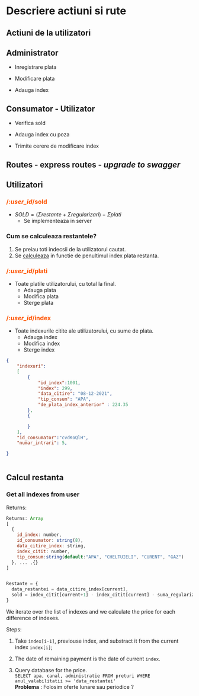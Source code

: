 
# Descriere actiuni si rute

## **Actiuni de la utilizatori**  

## Administrator  

* Inregistrare plata  

* Modificare plata  

* Adauga index  


## Consumator - Utilizator  

* Verifica sold  

* Adauga index cu poza  

* Trimite cerere de modificare index  

## **Routes - express routes** - *upgrade to swagger*  

## Utilizatori  

### <span style="color:#F50">/_:user_id_/sold</span>

* $SOLD  = (\Sigma restante + \Sigma regularizari) - \Sigma plati$  
  * Se implementeaza in server  

### Cum se calculeaza restantele?  

1. Se preiau toti indecsii de la utilizatorul cautat.
2. Se [calculeaza](#calcul-restanta) in functie de penultimul index plata restanta.

### <span style="color:#F50">/_:user_id_/plati</span>  

* Toate platile utilizatorului, cu total la final.
  * Adauga plata
  * Modifica plata
  * Sterge plata

### <span style="color:#F50">/_:user_id_/index</span>  

* Toate indexurile citite ale utilizatorului, cu sume de plata.
  * Adauga index
  * Modifica index
  * Sterge index

```json  
{
    "indexuri":    
    [
        {
            "id_index":1001,
            "index": 299,
            "data_citire": "08-12-2021",
            "tip_consum": "APA",
            "de_plata_index_anterior" : 224.35
        },
        {

        }
    ],
    "id_consumator":"cvdKoQlH",
    "numar_intrari": 5,

}
    
```  

## Calcul restanta  

### Get all indexes from user  

Returns:

```javascript  
Returns: Array
[
  {
    id_index: number,
    id_consumator: string(8),
    data_citire_index: string,
    index_citit: number,
    tip_consum:string(default:"APA", "CHELTUIELI", "CURENT", "GAZ")
  }, ... ,{}
]


Restante = {
  data_restantei = data_citire_index[current],
  sold = index_citit[current+1] - index_citit[current] - suma_regularizari, 
}
```  

We iterate over the list of indexes and we calculate the price for each difference of indexes.  

Steps:  

1. Take `index[i-1]`, previouse index, and substract it from the current index `index[i]`; 

2. The date of remaining payment is the date of current `index`.  

3. Query database for the price. <br> `SELECT apa, canal, administratie FROM preturi WHERE anul_valabilitatii >= 'data_restantei'`  
**Problema** : Folosim oferte lunare sau periodice ?  
